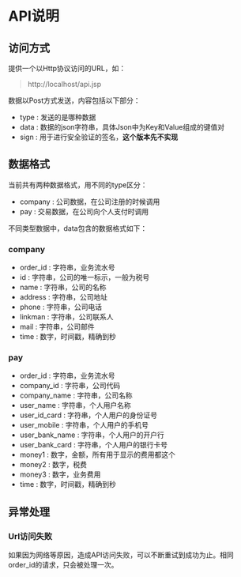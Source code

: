 # API说明

## 访问方式

提供一个以Http协议访问的URL，如：

> http://localhost/api.jsp

数据以Post方式发送，内容包括以下部分：

* type : 发送的是哪种数据
* data : 数据的json字符串，具体Json中为Key和Value组成的键值对
* sign : 用于进行安全验证的签名，**这个版本先不实现**

## 数据格式

当前共有两种数据格式，用不同的type区分：

* company : 公司数据，在公司注册的时候调用
* pay : 交易数据，在公司向个人支付时调用

不同类型数据中，data包含的数据格式如下：

### company

* order_id : 字符串，业务流水号
* id : 字符串，公司的唯一标示，一般为税号
* name : 字符串，公司的名称
* address : 字符串，公司地址
* phone : 字符串，公司电话
* linkman : 字符串，公司联系人
* mail : 字符串，公司邮件
* time : 数字，时间戳，精确到秒

### pay

* order_id : 字符串，业务流水号
* company_id : 字符串，公司代码
* company_name : 字符串，公司名称
* user_name : 字符串，个人用户名称
* user_id_card : 字符串，个人用户的身份证号
* user_mobile : 字符串，个人用户的手机号
* user_bank_name : 字符串，个人用户的开户行
* user_bank_card : 字符串，个人用户的银行卡号
* money1 : 数字，金额，所有用于显示的费用都这个
* money2 : 数字，税费
* money3 : 数字，业务费用
* time : 数字，时间戳，精确到秒

## 异常处理

### Url访问失败

如果因为网络等原因，造成API访问失败，可以不断重试到成功为止。相同order_id的请求，只会被处理一次。
